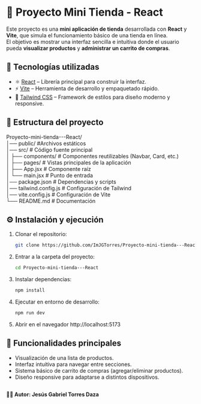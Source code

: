 # 🛒 Proyecto Mini Tienda - React

Este proyecto es una **mini aplicación de tienda** desarrollada con **React** y **Vite**, que simula el funcionamiento básico de una tienda en línea.  
El objetivo es mostrar una interfaz sencilla e intuitiva donde el usuario pueda **visualizar productos** y **administrar un carrito de compras**.

## 🚀 Tecnologías utilizadas

- ⚛️ [React](https://reactjs.org/) – Librería principal para construir la interfaz.
- ⚡ [Vite](https://vitejs.dev/) – Herramienta de desarrollo y empaquetado rápido.
- 🎨 [Tailwind CSS](https://tailwindcss.com/) – Framework de estilos para diseño moderno y responsive.

## 📂 Estructura del proyecto

Proyecto-mini-tienda---React/   
│── public/ #Archivos estáticos  
│── src/ # Código fuente principal  
│ ├── components/ # Componentes reutilizables (Navbar, Card, etc.)  
│ ├── pages/ # Vistas principales de la aplicación  
│ ├── App.jsx # Componente raíz  
│ └── main.jsx # Punto de entrada  
│── package.json # Dependencias y scripts  
│── tailwind.config.js # Configuración de   Tailwind  
│── vite.config.js # Configuración de Vite  
└── README.md # Documentación  

## ⚙️ Instalación y ejecución

1. Clonar el repositorio:
   ```bash
   git clone https://github.com/ImJGTorres/Proyecto-mini-tienda---React.git
   ```

2. Entrar a la carpeta del proyecto:
    ```bash
    cd Proyecto-mini-tienda---React
    ```

3. Instalar dependencias:
    ```bash
    npm install
    ```

4. Ejecutar en entorno de desarrollo:
    ```bash
    npm run dev
    ```

5. Abrir en el navegador http://localhost:5173

## 📌 Funcionalidades principales

- Visualización de una lista de productos.
- Interfaz intuitiva para navegar entre secciones.
- Sistema básico de carrito de compras (agregar/eliminar productos).
- Diseño responsive para adaptarse a distintos dispositivos.

##
#### 👨‍💻 Autor: Jesús Gabriel Torres Daza

